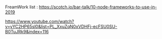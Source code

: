 FreamWork list : 
https://scotch.io/bar-talk/10-node-frameworks-to-use-in-2019



https://www.youtube.com/watch?v=yYC2HP65sl0&list=PL_XxuZqN0xVDHFj-ecFSU0SU-B0TuJRk9&index=116